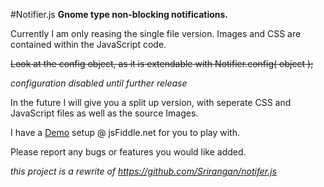 #Notifier.js
**Gnome type non-blocking notifications.**

Currently I am only reasing the single file version. Images and CSS are contained within the JavaScript code. 

<s>Look at the config object, as it is extendable with Notifier.config( object );</s>

*configuration disabled until further release*

In the future I will give you a split up version, with seperate CSS and JavaScript files as well as the source Images.

I have a [Demo](http://jsfiddle.net/rlemon/EVWxr/1/) setup @ jsFiddle.net for you to play with.

Please report any bugs or features you would like added.

*this project is a rewrite of https://github.com/Srirangan/notifer.js*

